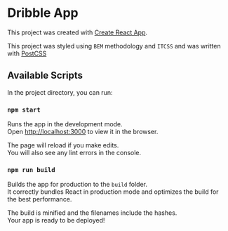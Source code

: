 # Dribble App

This project was created with [Create React App](https://github.com/facebook/create-react-app).

This project was styled using `BEM` methodology and `ITCSS` and was written with [PostCSS](https://github.com/postcss/postcss)

## Available Scripts

In the project directory, you can run:

### `npm start`

Runs the app in the development mode.<br>
Open [http://localhost:3000](http://localhost:3000) to view it in the browser.

The page will reload if you make edits.<br>
You will also see any lint errors in the console.

### `npm run build`

Builds the app for production to the `build` folder.<br>
It correctly bundles React in production mode and optimizes the build for the best performance.

The build is minified and the filenames include the hashes.<br>
Your app is ready to be deployed!
